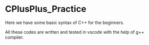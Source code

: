 # CPlusPlus_Practice
Here we have some basic syntax of C++ for the beginners.


All these codes are written and tested in vscode with the help of g++ compiler.
